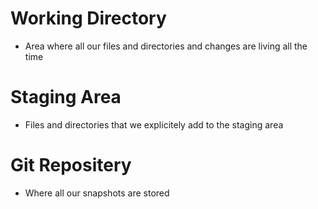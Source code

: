 # Working Directory
- Area where all our files and directories and changes are living all the time

# Staging Area
- Files and directories that we explicitely add to the staging area

# Git Repositery
- Where all our snapshots are stored